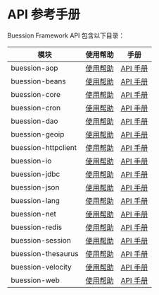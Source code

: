 # API 参考手册


Buession Framework API 包含以下目录：


|  模块                | 使用帮助                         | 手册                                                                         |
|  ----                | ----                           | ----                                 										   |
| buession-aop         | [使用帮助](aop/index.md)        | [API 手册](https://javadoc.io/static/com.buession/buession-aop/2.3.0/)        |
| buession-beans       | [使用帮助](beans/index.md)      | [API 手册](https://javadoc.io/static/com.buession/buession-bean/2.3.0/)       |
| buession-core        | [使用帮助](core/index.md)       | [API 手册](https://javadoc.io/static/com.buession/buession-core/2.3.0/)       |
| buession-cron        | [使用帮助](cron/index.md)       | [API 手册](https://javadoc.io/static/com.buession/buession-cron/2.3.0/)       |
| buession-dao         | [使用帮助](dao/index.md)        | [API 手册](https://javadoc.io/static/com.buession/buession-dao/2.3.0/)        |
| buession-geoip       | [使用帮助](geoip/index.md)      | [API 手册](https://javadoc.io/static/com.buession/buession-geoip/2.3.0/)      |
| buession-httpclient  | [使用帮助](httpclient/index.md) | [API 手册](https://javadoc.io/static/com.buession/buession-httpclient/2.3.0/) |
| buession-io          | [使用帮助](io/index.md)         | [API 手册](https://javadoc.io/static/com.buession/buession-io/2.3.0/)         |
| buession-jdbc        | [使用帮助](jdbc/index.md)       | [API 手册](https://javadoc.io/static/com.buession/buession-jdbc/2.3.0/)       |
| buession-json        | [使用帮助](json/index.md)       | [API 手册](https://javadoc.io/static/com.buession/buession-json/2.3.0/)       |
| buession-lang        | [使用帮助](lang/index.md)       | [API 手册](https://javadoc.io/static/com.buession/buession-lang/2.3.0/)       |
| buession-net         | [使用帮助](net/index.md)        | [API 手册](https://javadoc.io/static/com.buession/buession-net/2.3.0/)        |
| buession-redis       | [使用帮助](redis/index.md)      | [API 手册](https://javadoc.io/static/com.buession/buession-redis/2.3.0/)      |
| buession-session     | [使用帮助](session/index.md)    | [API 手册](https://javadoc.io/static/com.buession/buession-session/2.3.0/)    |
| buession-thesaurus   | [使用帮助](thesaurus/index.md)  | [API 手册](https://javadoc.io/static/com.buession/buession-thesaurus/2.3.0/)  |
| buession-velocity    | [使用帮助](velocity/index.md)   | [API 手册](https://javadoc.io/static/com.buession/buession-velocity/2.3.0/)   |
| buession-web         | [使用帮助](web/index.md)        | [API 手册](https://javadoc.io/static/com.buession/buession-web/2.3.0/)        |